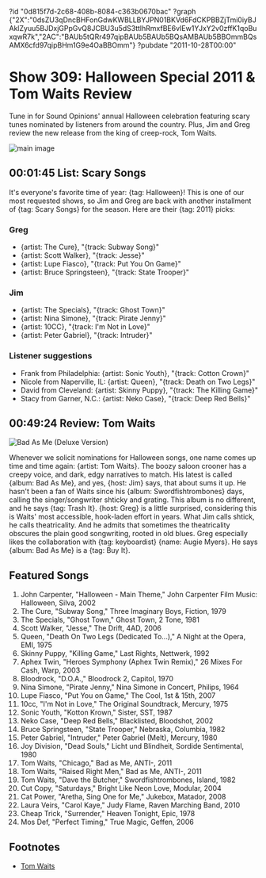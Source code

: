?id "0d815f7d-2c68-408b-8084-c363b0670bac"
?graph {"2X":"0dsZU3qDncBHFonGdwKWBLLBYJPN01BKVd6FdCKPBBZjTmi0iyBJAklZyuu5BJDxjGPpGvQ8JCBU3u5dS3ttlhRmxfBE6vIEw1YJxY2v0zffK1qoBuxqwR7k","2AC":"BAUb5tQRr497qipBAUb5BAUb5BQsAMBAUb5BBOmmBQsAMX6cfd97qipBHm1G9e4OaBBOmm"}
?pubdate "2011-10-28T00:00"

# Show 309: Halloween Special 2011 & Tom Waits Review
Tune in for Sound Opinions' annual Halloween celebration featuring scary tunes nominated by listeners from around the country. Plus, Jim and Greg review the new release from the king of creep-rock, Tom Waits.

![main image](https://static.soundopinions.org/images/2011/halloween.jpg)

## 00:01:45 List: Scary Songs 
It's everyone's favorite time of year: {tag: Halloween}! This is one of our most requested shows, so Jim and Greg are back with another installment of {tag: Scary Songs} for the season. Here are their {tag: 2011} picks:

### Greg
- {artist: The Cure}, "{track: Subway Song}"
- {artist: Scott Walker}, "{track: Jesse}"
- {artist: Lupe Fiasco}, "{track: Put You On Game}"
- {artist: Bruce Springsteen}, "{track: State Trooper}"

### Jim
- {artist: The Specials}, "{track: Ghost Town}"
- {artist: Nina Simone}, "{track: Pirate Jenny}"
- {artist: 10CC}, "{track: I'm Not in Love}"
- {artist: Peter Gabriel}, "{track: Intruder}"

###  Listener suggestions
- Frank from Philadelphia: {artist: Sonic Youth}, "{track: Cotton Crown}"
- Nicole from Naperville, IL: {artist: Queen}, "{track: Death on Two Legs}"
- David from Cleveland: {artist: Skinny Puppy}, "{track: The Killing Game}" 
- Stacy from Garner, N.C.: {artist: Neko Case}, "{track: Deep Red Bells}"

## 00:49:24 Review: Tom Waits
![Bad As Me (Deluxe Version)](https://static.soundopinions.org/assets/309/2AC0.jpg)

Whenever we solicit nominations for Halloween songs, one name comes up time and time again: {artist: Tom Waits}. The boozy saloon crooner has a creepy voice, and dark, edgy narratives to match. His latest is called {album: Bad As Me}, and yes, {host: Jim} says, that about sums it up. He hasn't been a fan of Waits since his {album: Swordfishtrombones} days, calling the singer/songwriter shticky and grating. This album is no different, and he says {tag: Trash It}. {host: Greg} is a little surprised, considering this is Waits' most accessible, hook-laden effort in years. What Jim calls shtick, he calls theatricality. And he admits that sometimes the theatricality obscures the plain good songwriting, rooted in old blues. Greg especially likes the collaboration with {tag: keyboardist} {name: Augie Myers}. He says {album: Bad As Me} is a {tag: Buy It}.


## Featured Songs
1. John Carpenter, "Halloween - Main Theme," John Carpenter Film Music: Halloween, Silva, 2002
2. The Cure, "Subway Song," Three Imaginary Boys, Fiction, 1979
3. The Specials, "Ghost Town," Ghost Town, 2 Tone, 1981
4. Scott Walker, "Jesse," The Drift, 4AD, 2006
5. Queen, "Death On Two Legs (Dedicated To...)," A Night at the Opera, EMI, 1975
6. Skinny Puppy, "Killing Game," Last Rights, Nettwerk, 1992
7. Aphex Twin, "Heroes Symphony (Aphex Twin Remix)," 26 Mixes For Cash, Warp, 2003
8. Bloodrock, "D.O.A.," Bloodrock 2, Capitol, 1970
9. Nina Simone, "Pirate Jenny," Nina Simone in Concert, Philips, 1964
10. Lupe Fiasco, "Put You on Game," The Cool, 1st & 15th, 2007
11. 10cc, "I'm Not in Love," The Original Soundtrack, Mercury, 1975
12. Sonic Youth, "Kotton Krown," Sister, SST, 1987
13. Neko Case, "Deep Red Bells," Blacklisted, Bloodshot, 2002
14. Bruce Springsteen, "State Trooper," Nebraska, Columbia, 1982
15. Peter Gabriel, "Intruder," Peter Gabriel (Melt), Mercury, 1980
16. Joy Division, "Dead Souls," Licht und Blindheit, Sordide Sentimental, 1980
17. Tom Waits, "Chicago," Bad as Me, ANTI-, 2011
18. Tom Waits, "Raised Right Men," Bad as Me, ANTI-, 2011
19. Tom Waits, "Dave the Butcher," Swordfishtrombones, Island, 1982
20. Cut Copy, "Saturdays," Bright Like Neon Love, Modular, 2004
21. Cat Power, "Aretha, Sing One for Me," Jukebox, Matador, 2008
22. Laura Veirs, "Carol Kaye," Judy Flame, Raven Marching Band, 2010
23. Cheap Trick, "Surrender," Heaven Tonight, Epic, 1978
24. Mos Def, "Perfect Timing," True Magic, Geffen, 2006

## Footnotes
- [Tom Waits](http://www.tomwaits.com/news/)
